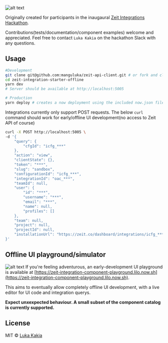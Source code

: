 ![alt text](http://cdn-31v9g5cfa.now.sh/zeit-starter-offline.png "Logo Title Text 1")

Originally created for participants in the inaugaural [Zeit Integrations Hackathon](https://zeit.co/hackathon). 

Contributions(tests/documentation/component examples) welcome and appreciated. Feel free to contact `Luka Kakia` on the hackathon Slack with any questions.

## Usage

```bash
#Development
git clone git@github.com:manguluka/zeit-api-client.git # or fork and clone
cd zeit-integration-starter-offline
yarn dev
# Server should be available at http://localhost:5005

# Production
yarn deploy # creates a now deployment using the included now.json file
```

Integrations currently only support POST requests. The below `curl` command should work for early/offline UI development(no access to Zeit API of course)


```bash
curl -X POST http://localhost:5005 \
-d '{
    "query": {
        "cfgId": "icfg_***"
    },
    "action": "view",
    "clientState": {},
    "token": "***",
    "slug": "sandbox",
    "configurationId": "icfg_***",
    "integrationId": "oac_***",
    "teamId": null,
    "user": {
        "id": "***",
        "username": "***",
        "email": "***",
        "name": null,
        "profiles": []
    },
    "team": null,
    "project": null,
    "projectId": null,
    "installationUrl": "https://zeit.co/dashboard/integrations/icfg_***"
}'
```

## Offline UI playground/simulator
![alt text](http://cdn-p4jszezsz.now.sh/zeit-starter-offline-playground.png "Logo Title Text 1")
If you're feeling adventurous, an early-development UI playground is available at [https://zeit-integration-component-playground.lilo.now.sh](https://zeit-integration-component-playground.lilo.now.sh). 

This aims to eventually allow completely offline UI development, with a live editor for UI code and integration querys.

**Expect unxexpected behaviour. A small subset of the component catalog is currently supported.**

## License

MIT © [Luka Kakia](https://github.com/manguluka)
